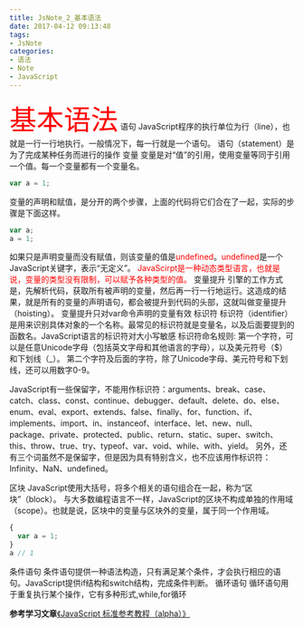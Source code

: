 ```yaml
---
title: JsNote_2_基本语法
date: 2017-04-12 09:13:48
tags:
- JsNote
categories:
- 语法
- Note
- JavaScript
---
```

<font size = 18 color="#FF0000">基本语法</font>
语句
JavaScript程序的执行单位为行（line），也就是一行一行地执行。一般情况下，每一行就是一个语句。
语句（statement）是为了完成某种任务而进行的操作
变量
变量是对“值”的引用，使用变量等同于引用一个值。每一个变量都有一个变量名。
``` JavaScript
var a = 1;
```
变量的声明和赋值，是分开的两个步骤，上面的代码将它们合在了一起，实际的步骤是下面这样。
``` JavaScript
var a;
a = 1;
```
如果只是声明变量而没有赋值，则该变量的值是<font color="#FF0000">undefined</font>。<font color="#FF0000">undefined</font>是一个JavaScript关键字，表示“无定义”。
<font color="#FF0000">JavaScirpt是一种动态类型语言，也就是说，变量的类型没有限制，可以赋予各种类型的值。</font>
变量提升
引擎的工作方式是，先解析代码，获取所有被声明的变量，然后再一行一行地运行。这造成的结果，就是所有的变量的声明语句，都会被提升到代码的头部，这就叫做变量提升（hoisting）。
变量提升只对var命令声明的变量有效
标识符
标识符（identifier）是用来识别具体对象的一个名称。最常见的标识符就是变量名，以及后面要提到的函数名。JavaScript语言的标识符对大小写敏感
标识符命名规则:
第一个字符，可以是任意Unicode字母（包括英文字母和其他语言的字母），以及美元符号（$）和下划线（_）。
第二个字符及后面的字符，除了Unicode字母、美元符号和下划线，还可以用数字0-9。

JavaScript有一些保留字，不能用作标识符：arguments、break、case、catch、class、const、continue、debugger、default、delete、do、else、enum、eval、export、extends、false、finally、for、function、if、implements、import、in、instanceof、interface、let、new、null、package、private、protected、public、return、static、super、switch、this、throw、true、try、typeof、var、void、while、with、yield。
另外，还有三个词虽然不是保留字，但是因为具有特别含义，也不应该用作标识符：Infinity、NaN、undefined。

区块
JavaScript使用大括号，将多个相关的语句组合在一起，称为“区块”（block）。
与大多数编程语言不一样，JavaScript的区块不构成单独的作用域（scope）。也就是说，区块中的变量与区块外的变量，属于同一个作用域。
``` JavaScript
{
  var a = 1;
}
a // 1
```
条件语句
条件语句提供一种语法构造，只有满足某个条件，才会执行相应的语句。JavaScript提供if结构和switch结构，完成条件判断。
循环语句
循环语句用于重复执行某个操作，它有多种形式,while,for循环




<b>参考学习文章</b><a href="http://javascript.ruanyifeng.com/grammar/basic.html" target="_blank">《JavaScript 标准参考教程（alpha）》</a>

